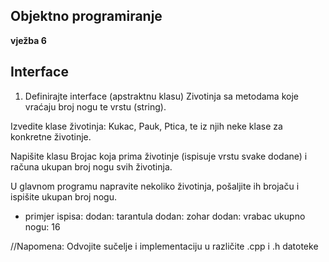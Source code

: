 ## Objektno programiranje
**vježba 6**
## **Interface**

1. Definirajte interface (apstraktnu klasu) Zivotinja sa metodama koje vraćaju broj nogu te vrstu (string). 

Izvedite klase životinja: Kukac, Pauk, Ptica, te iz njih neke klase za konkretne životinje. 

Napišite klasu Brojac koja prima životinje (ispisuje vrstu svake
dodane) i računa ukupan broj nogu svih životinja.

U glavnom programu napravite nekoliko životinja, pošaljite ih brojaču i ispišite ukupan broj nogu.
- primjer ispisa:
dodan: tarantula
dodan: zohar
dodan: vrabac
ukupno nogu: 16

//Napomena: Odvojite sučelje i implementaciju u različite .cpp i 
.h datoteke